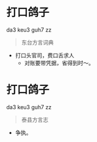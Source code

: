 # 打口鸽子
da3 keu3 guh7 zz
> 东台方言词典
- 打口头官司，费口舌求人
  - 对账要带凭据，省得到时～。

# 打口鸽子
da3 keu3 guh7 zz
> 泰县方言志
- 争执。
